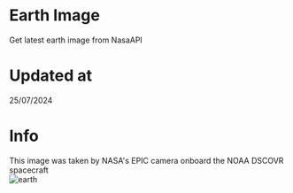 # Earth Image
Get latest earth image from NasaAPI

<!-- Earth Image Update -->
# Updated at 
25/07/2024 <br> 
# Info
This image was taken by NASA's EPIC camera onboard the NOAA DSCOVR spacecraft <br> 
![earth](https://api.nasa.gov/EPIC/archive/natural/2024/07/25/png/epic_1b_20240725000831.png?api_key=V80HNcPBnQWG82pxQoF7UZtXG7ga5XaLHQehkKXG) 
<!-- /Earth Image Update -->